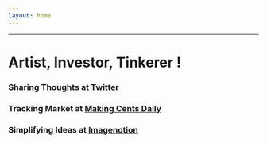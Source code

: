```yaml
---
layout: home
---
```

---
# Artist, Investor, Tinkerer ! 



### Sharing Thoughts at [Twitter](https://twitter.com/home)

### Tracking Market at [Making Cents Daily](https://makingcentsdaily.substack.com/)

### Simplifying Ideas at [Imagenotion](https://imagenotion.substack.com/)


